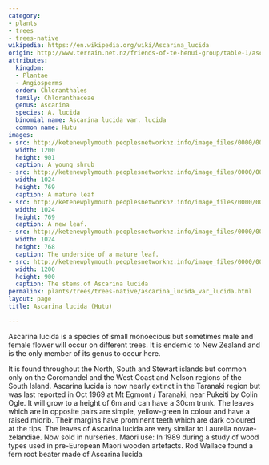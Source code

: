 ```yaml
---
category:
- plants
- trees
- trees-native
wikipedia: https://en.wikipedia.org/wiki/Ascarina_lucida
origin: http://www.terrain.net.nz/friends-of-te-henui-group/table-1/ascarina-lucida-hutu.html
attributes:
  kingdom:
  - Plantae
  - Angiosperms
  order: Chloranthales
  family: Chloranthaceae
  genus: Ascarina
  species: A. lucida
  binomial name: Ascarina lucida var. lucida
  common name: Hutu
images:
- src: http://ketenewplymouth.peoplesnetworknz.info/image_files/0000/0006/4984/Ascarina_lucida__Hutu-002.JPG
  width: 1200
  height: 901
  caption: A young shrub
- src: http://ketenewplymouth.peoplesnetworknz.info/image_files/0000/0006/5754/Ascarina_lucida__Hutu.JPG
  width: 1024
  height: 769
  caption: A mature leaf
- src: http://ketenewplymouth.peoplesnetworknz.info/image_files/0000/0006/4989/Ascarina_lucida__Hutu-004.JPG
  width: 1024
  height: 769
  caption: A new leaf.
- src: http://ketenewplymouth.peoplesnetworknz.info/image_files/0000/0006/5749/Ascarina_lucida__Hutu-001.JPG
  width: 1024
  height: 768
  caption: The underside of a mature leaf.
- src: http://ketenewplymouth.peoplesnetworknz.info/image_files/0000/0006/4999/Ascarina_lucida__Hutu-007.JPG
  width: 1200
  height: 900
  caption: The stems.of Ascarina lucida
permalink: plants/trees/trees-native/ascarina_lucida_var_lucida.html
layout: page
title: Ascarina lucida (Hutu)

---
```

Ascarina lucida is a species of small monoecious but sometimes male and female flower will occur on different trees. It is endemic to New Zealand and is the only member of its genus to occur here.

It is found throughout the North, South and Stewart islands but common only on the Coromandel and the West Coast and Nelson regions of the South Island. Ascarina lucida is now nearly extinct in the Taranaki region but was last reported in Oct 1969 at Mt Egmont / Taranaki, near Pukeiti by Colin Ogle.
It will grow to a height of 6m and can have a 30cm trunk.
The leaves which are in opposite pairs are simple, yellow-green in colour and have a raised midrib. Their margins have prominent teeth which are dark coloured at the tips. The leaves of Ascarina lucida are very similar to Laurelia novae-zelandiae. Now sold in nurseries.
Maori use: In 1989 during a study of wood types used in pre-European Māori wooden artefacts. Rod Wallace found a fern root beater made of Ascarina lucida
